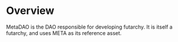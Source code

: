 # Overview

MetaDAO is the DAO responsible for developing futarchy. It is itself a futarchy, and uses META as its reference asset.
